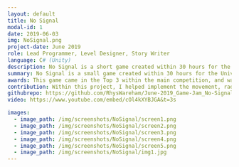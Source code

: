 ```yaml
---
layout: default
title: No Signal
modal-id: 1
date: 2019-06-03
img: NoSignal.png
project-date: June 2019
role: Lead Programmer, Level Designer, Story Writer
language: C# (Unity)
description: No Signal is a short game created within 30 hours for the University of Gloucestershire Game Jame 2019. My team consisted of 3 Programmers including myself and 2 Designers. The theme of this game jam was "Waves," so my team and I decided to use radio waves as the main mechanic. The game follows a UFO hunter with a radio scanner which he uses to track down his van to enevitably get back home after being abducted. However, when using the scanner, it causes the aliens to try to attack him.
summary: No Signal is a small game created within 30 hours for the University of Gloucestershire Game Jam 2019; with the theme of 'Waves'.
awards: This game came in the Top 3 within the main competition, and was then chosen to be shown off at the end of year show, where it placed 2nd overall.
contribution: Within this project, I helped implement the movement, radio scanner tracking system, and the pressure plate minigame. I also worked on the game's story, as well as the level design and importing of sprites and animations. <br><br> Mechanics Implemented: <ul><li>Player Movement</li><li>Short Range Radio Tracker (A Device of Which Would Beep Faster or Slower Depending on the Player's Distance from the Target)</li><li>Enemies which try to attack whenever the scanner is on</li><li>Pressure Plate Minigame (Step on the plates in the correct order to open the door)</li><li>Radio Wave Minigame (Match the frequency and amplitude to the wave in order to go home)</li></ul>
githubrepo: https://github.com/RhysWareham/June-2019_Game-Jam_No-Signal
video: https://www.youtube.com/embed/cOl4kXYBJGA&t=3s

images:
  - image_path: /img/screenshots/NoSignal/screen1.png
  - image_path: /img/screenshots/NoSignal/screen2.png
  - image_path: /img/screenshots/NoSignal/screen3.png
  - image_path: /img/screenshots/NoSignal/screen4.png
  - image_path: /img/screenshots/NoSignal/screen5.png
  - image_path: /img/screenshots/NoSignal/img1.jpg
---
```

